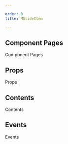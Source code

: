 ```yaml
---

order: 0
title: MSlideItem

---
```

 
## Component Pages
 
Component Pages
 
## Props
 
Props
 
## Contents
 
Contents
 
## Events
 
Events
 
